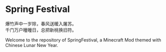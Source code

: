 # Spring Festival

爆竹声中一岁除，春风送暖入屠苏。  
千门万户曈曈日，总把新桃换旧符。  

Welcome to the repository of SpringFestival, a Minecraft Mod themed with Chinese Lunar New Year.

